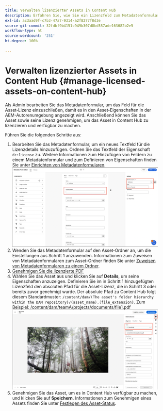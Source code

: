 ```yaml
---
title: Verwalten lizenzierter Assets in Content Hub
description: Erfahren Sie, wie Sie ein Lizenzfeld zum Metadatenformular für Assets hinzufügen, die Metadateneigenschaft „Lizenz“ auf Asset-Ordner anwenden und Assets mit Lizenzen zur Nutzung genehmigen.
exl-id: ac3aad9f-c7b3-47a7-9314-a2f8277f0d3e
source-git-commit: 32fdbf9b4151c949b307d8bd587ade163682b2e5
workflow-type: ht
source-wordcount: '251'
ht-degree: 100%

---
```


# Verwalten lizenzierter Assets in Content Hub {#manage-licensed-assets-on-content-hub}

Als Admin bearbeiten Sie das Metadatenformular, um das Feld für die Asset-Lizenz einzuschließen, damit es in den Asset-Eigenschaften in der AEM-Autorenumgebung angezeigt wird. Anschließend können Sie das Asset sowie seine Lizenz genehmigen, um das Asset in Content Hub zu lizenzieren und verfügbar zu machen.

Führen Sie die folgenden Schritte aus:

1. Bearbeiten Sie das Metadatenformular, um ein neues Textfeld für die Lizenzdetails hinzuzufügen. Ordnen Sie das Textfeld der Eigenschaft `dc:license` zu. Weitere Informationen zum Hinzufügen von Feldern zu einem Metadatenformular und zum Definieren von Eigenschaften finden Sie unter [Einrichten von Metadatenformularen](/help/assets/metadata-assets-view.md#metadata-forms).
   ![ZIP-Extraktion](/help/assets/assets/metadata-form-edit.png)
1. Wenden Sie das Metadatenformular auf den Asset-Ordner an, um die Einstellungen aus Schritt 1 anzuwenden. Informationen zum Zuweisen von Metadatenformularen zum Asset-Ordner finden Sie unter [Zuweisen von Metadatenformularen zu einem Ordner](/help/assets/metadata-assets-view.md#metadata-forms).
1. [Genehmigen Sie die lizenzierte PDF](/help/assets/manage-organize-assets-view.md#set-asset-status)
1. Wählen Sie das Asset aus und klicken Sie auf **Details**, um seine Eigenschaften anzuzeigen. Definieren Sie im in Schritt 1 hinzugefügten Lizenzfeld den absoluten Pfad für die Asset-Lizenz, die in Schritt 3 oder bereits zuvor genehmigt wurde. Der absolute Pfad zu Content Hub folgt diesem Standardmuster: `/content/dam/(The asset's folder hierarchy within the DAM repository)/(asset_name).(file_extension)`. Zum Beispiel: /content/dam/teamA/projects/documents/file1.pdf
   ![Absoluter Pfad](/help/assets/assets/absolute-path.png)
1. Genehmigen Sie das Asset, um es in Content Hub verfügbar zu machen, und klicken Sie auf **Speichern**. Informationen zum Genehmigen eines Assets finden Sie unter [Festlegen des Asset-Status](/help/assets/manage-organize-assets-view.md#set-asset-status).
